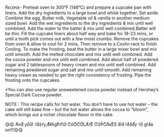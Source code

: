 Rᴇᴄᴇᴘɪᴇ-
  Preheat oven to 300°F (148°C) and prepare a cupcake pan with liners.
  Add the dry ingredients to a large bowl and whisk together. Set aside.
  Combine the egg, Butter milk, Vegetable oil & vanilla in another medium sized bowl.
  Add the wet ingredients to the dry ingredients & mix until well combined.
  Add the water to the batter & mix until well combined.Batter will be thin.
  Fill the cupcake liners about half way and bake for 18-23 mins, or until a tooth pick comes out with a few 
  moist crumbs.
  Remove the cupcakes from oven & allow to cool for 2 mins, Then remove to a Coolin rack to finish Cooling.
  To make the frosting, beat the butter in a large mixer bowl and mix until smooth.
  Add the melted chocolate and mix until well combined.
  Add the cocoa powder and mix until well combined.
  Add about half of powdered sugar and 2 tablespoons of heavy cream and mix until well combined.
  Add remaining powdered sugar and salt and mix until smooth.
  Add remaining heavy cream as needed to get the right consistency of frosting.
  Pipe the frosting onto the cupcakes.

  *You can also use regular unsweetened cocoa powder instead of Hershey’s Special Dark Cocoa powder.

   NOTE : This recipe calls for hot water. You don’t have to use hot water – the cake will still bake fine –
   but the hot water allows the cocoa to “bloom”, which brings out a richer chocolate flavor in the cake.

  😋😋 Aͣndͩ yoͦuͧrͬ ᴛⷮaͣs͛ᴛⷮy,̓dͩeͤliͥghͪᴛⷮfuͧl CͨнⷩOͦCͨOͦLAͣᴛⷮEͤ CͨUͧРⷬCͨAͣᴋⷦEͤS͛ aͣrͬeͤ rͬeͤaͣdͩy ᴛⷮoͦ grͬaͣв on!!!😋😋